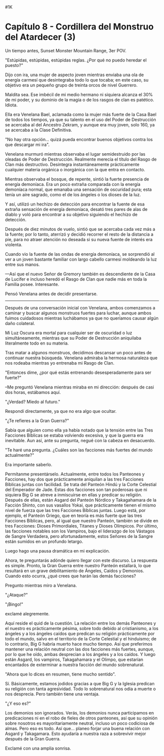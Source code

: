 
#1K 

# Capítulo 8 - Cordillera del Monstruo del Atardecer (3)


Un tiempo antes, Sunset Monster Mountain Range, 3er POV.

"Estúpidas, estúpidas, estúpidas reglas. ¿Por qué no puedo heredar el puesto?"

Dijo con ira, una mujer de aspecto joven mientras enviaba una ola de energía carmesí que desintegraba todo lo que tocaba; en este caso, su objetivo era un pequeño grupo de treinta orcos de nivel Guerrero.

Maldita sea. Ese imbécil de mi medio hermano ni siquiera alcanza el 30% de mi poder, y su dominio de la magia o de los rasgos de clan es patético. Idiota.

Ella era Venelana Bael, aclamada como la mujer más fuerte de la Casa Bael de todos los tiempos, ya que su talento en el uso del Poder de Destrucción se acercaba al del Ancestro Zekram, y aunque era muy joven, solo 160, ya se acercaba a la Clase Definitiva.

"No hay otra opción... quizá pueda encontrar buenos objetivos contra los que descargar mi ira".

Venelana murmuró mientras observaba el lugar semidestruido por las oleadas de Poder de Destrucción. Realmente merecía el título del Rasgo de Clan más destructivo. Desintegra instantáneamente prácticamente cualquier materia orgánica o inorgánica con la que entra en contacto.

Mientras observaba el bosque, de repente, sintió la fuerte presencia de energía demoníaca. Era un poco extraña comparada con la energía demoníaca normal, que emanaba una sensación de oscuridad pura; esta tenía un aire sagrado, como el de los ángeles o los dioses de la luz.

Y así, utilizó un hechizo de detección para encontrar la fuente de esa extraña sensación de energía demoníaca, desató tres pares de alas de diablo y voló para encontrar a su objetivo siguiendo el hechizo de detección.

Después de diez minutos de vuelo, sintió que se acercaba cada vez más a la fuente; por lo tanto, aterrizó y decidió recorrer el resto de la distancia a pie, para no atraer atención no deseada si su nueva fuente de interés era violenta.

Cuando vio la fuente de las ondas de energía demoníaca, se sorprendió al ver a un joven bastante familiar con largo cabello carmesí moldeando la luz entre sus manos.

—Así que el nuevo Señor de Gremory también es descendiente de la Casa de Lucifer e incluso heredó el Rasgo de Clan que nadie más en toda la Familia posee. Interesante.

Pensó Venelana antes de decidir presentarse.

***

Después de una conversación inicial con Venelana, ambos comenzamos a caminar y buscar algunos monstruos fuertes para luchar, aunque ambos fuimos cuidadosos mientras luchábamos ya que no queríamos causar algún daño colateral.

Mi Luz Oscura era mortal para cualquier ser de oscuridad o luz simultáneamente, mientras que su Poder de Destrucción aniquilaba literalmente todo en su materia.

Tras matar a algunos monstruos, decidimos descansar un poco antes de continuar nuestra búsqueda. Venelana admiraba la hermosa naturaleza que nos rodeaba mientras yo entrenaba mi Rasgo de Clan.

"Entonces dime, ¿por qué estás entrenando desesperadamente para ser fuerte?"

–Me preguntó Venelana mientras miraba en mi dirección: después de casi dos horas, estábamos aquí.

"¿Verdad? Miedo al futuro."

Respondí directamente, ya que no era algo que ocultar.

"¿Te refieres a la Gran Guerra?"

Sabía que alguien como ella ya había notado que la tensión entre las Tres Facciones Bíblicas se estaba volviendo excesiva, y que la guerra era inevitable. Aun así, ante su pregunta, negué con la cabeza en desacuerdo.

"Te haré una pregunta. ¿Cuáles son las facciones más fuertes del mundo actualmente?"

Era importante saberlo.

Permítanme presentárselo. Actualmente, entre todos los Panteones y Facciones, hay dos que prácticamente aniquilan a las tres Facciones Bíblicas juntas con facilidad. Se trata del Panteón Hindú y la Corte Celestial del Emperador de Jade. Estas dos facciones son tan poderosas que ni siquiera Big G se atreve a inmiscuirse en ellas y predicar su religión. Después de ellas, están Asgard del Panteón Nórdico y Takagahamara de la Facción Shinto, con sus vasallos Yokai, que prácticamente tienen el mismo nivel de fuerza que las tres Facciones Bíblicas juntas. Luego está, por ejemplo, el Panteón Griego, que en teoría es más fuerte que las tres Facciones Bíblicas, pero, al igual que nuestro Panteón, también se divide en tres Facciones: Dioses Primordiales, Titanes y Dioses Olímpicos. Por último, las facciones notables son los Vampiros, bajo el liderazgo de los Vástagos de Sangre Verdadera, pero afortunadamente, estos Señores de la Sangre están sumidos en un profundo letargo.

Luego hago una pausa dramática en mi explicación.

Ahora, te preguntarás adónde quiero llegar con este discurso. La respuesta es simple. Pronto, la Gran Guerra entre nuestro Panteón estallará, lo que resultará en un grave debilitamiento de Ángeles, Caídos y Demonios. Cuando esto ocurra, ¿qué crees que harán las demás facciones?

Pregunto mientras miro a Venelana.

"¿Ataque?"

"¡Bingo!"

exclamé alegremente.

Aquí reside el quid de la cuestión. La relación entre los demás Panteones y el nuestro es prácticamente pésima, sobre todo debido al cristianismo, a los ángeles y a los ángeles caídos que predican su religión prácticamente por todo el mundo, salvo en el territorio de la Corte Celestial y el hinduismo; de lo contrario, Big G habría muerto hace mucho tiempo. Así que preferimos mantener una relación neutral con las dos facciones más fuertes, aunque, por lo que he oído, ambas desprecian a los ángeles y a los caídos. Y luego están Asgard, los vampiros, Takagahamara y el Olimpo, que estarían encantados de exterminar a nuestra facción del mundo sobrenatural.

"Ahora que lo dices en resumen, tiene mucho sentido".

Sí. Básicamente, estamos jodidos gracias a que Big G y la Iglesia predican su religión con tanta agresividad. Todo lo sobrenatural nos odia a muerte o nos desprecia. Pero también tiene una ventaja.

"¿Y eso es?"

Los demonios son ignorados. Verás, los demonios nunca participamos en predicaciones ni en el robo de fieles de otros panteones, así que su opinión sobre nosotros es mayoritariamente neutral, incluso un poco codiciosa de almas. Pero eso es todo. Así que... planeo forjar una buena relación con Asgard y Takagamara. Esto ayudaría a nuestra raza a sobrevivir mejor después de la Gran Guerra.

Exclamé con una amplia sonrisa.